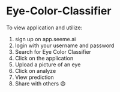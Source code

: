 # Eye-Color-Classifier
To view application and utilize:
1. sign up on app.seeme.ai
2. login with your username and password
3. Search for Eye Color Classifier
4. Click on the application
5. Upload a picture of an eye
6. Click on analyze
7. View prediction
8. Share with others 😄
